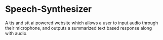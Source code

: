 # Speech-Synthesizer
A tts and stt ai powered website which allows a user to input audio through their microphone, and outputs a summarized text based response along with audio.
